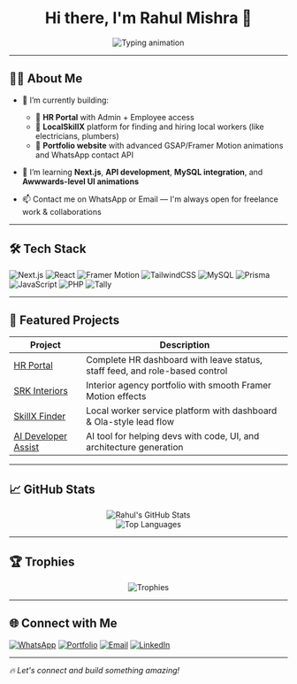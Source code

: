 <!-- README.md for R-Mishra0201 -->

<h1 align="center">Hi there, I'm Rahul Mishra 👋</h1>

<p align="center">
  <img src="https://readme-typing-svg.herokuapp.com?font=Fira+Code&size=24&pause=1000&color=F7931E&center=true&vCenter=true&width=435&lines=Full+Stack+Developer;Building+Modern+Web+Apps;Next.js+%7C+MySQL+%7C+Prisma+%7C+Framer+Motion;Open+to+Collaboration+%F0%9F%91%8D" alt="Typing animation" />
</p>

---

## 👨‍💻 About Me

- 🔭 I’m currently building:
  - 🔹 **HR Portal** with Admin + Employee access
  - 🔹 **LocalSkillX** platform for finding and hiring local workers (like electricians, plumbers)
  - 🔹 **Portfolio website** with advanced GSAP/Framer Motion animations and WhatsApp contact API

- 🌱 I’m learning **Next.js**, **API development**, **MySQL integration**, and **Awwwards-level UI animations**

- 📫 Contact me on WhatsApp or Email — I'm always open for freelance work & collaborations

---

## 🛠️ Tech Stack

![Next.js](https://img.shields.io/badge/Next.js-black?style=for-the-badge&logo=next.js)
![React](https://img.shields.io/badge/React-20232A?style=for-the-badge&logo=react&logoColor=61DAFB)
![Framer Motion](https://img.shields.io/badge/Framer--Motion-0055FF?style=for-the-badge&logo=framer&logoColor=white)
![TailwindCSS](https://img.shields.io/badge/TailwindCSS-38b2ac?style=for-the-badge&logo=tailwind-css)
![MySQL](https://img.shields.io/badge/MySQL-00758F?style=for-the-badge&logo=mysql&logoColor=white)
![Prisma](https://img.shields.io/badge/Prisma-2D3748?style=for-the-badge&logo=prisma&logoColor=white)
![JavaScript](https://img.shields.io/badge/JavaScript-F7DF1E?style=for-the-badge&logo=javascript&logoColor=black)
![PHP](https://img.shields.io/badge/PHP-8892BF?style=for-the-badge&logo=php&logoColor=white)
![Tally](https://img.shields.io/badge/Tally-1D1D1D?style=for-the-badge&logo=tally&logoColor=white)

---

## 🚀 Featured Projects

| Project | Description |
|--------|-------------|
| [HR Portal](https://github.com/R-Mishra0201/hr-portal) | Complete HR dashboard with leave status, staff feed, and role-based control |
| [SRK Interiors](https://srkinteriors.vercel.app) | Interior agency portfolio with smooth Framer Motion effects |
| [SkillX Finder](#) | Local worker service platform with dashboard & Ola-style lead flow |
| [AI Developer Assist](#) | AI tool for helping devs with code, UI, and architecture generation |

---

## 📈 GitHub Stats

<p align="center">
  <img src="https://github-readme-stats.vercel.app/api?username=R-Mishra0201&show_icons=true&theme=tokyonight" alt="Rahul's GitHub Stats" />
  <br />
  <img src="https://github-readme-stats.vercel.app/api/top-langs/?username=R-Mishra0201&layout=compact&theme=tokyonight" alt="Top Languages" />
</p>

---

## 🏆 Trophies

<p align="center">
  <img src="https://github-profile-trophy.vercel.app/?username=R-Mishra0201&theme=monokai&column=7" alt="Trophies" />
</p>

---

## 🌐 Connect with Me

[![WhatsApp](https://img.shields.io/badge/WhatsApp-25D366?style=for-the-badge&logo=whatsapp&logoColor=white)](https://wa.me/91XXXXXXXXXX)
[![Portfolio](https://img.shields.io/badge/Portfolio-000?style=for-the-badge&logo=vercel&logoColor=white)](https://your-portfolio.vercel.app)
[![Email](https://img.shields.io/badge/Gmail-D14836?style=for-the-badge&logo=gmail&logoColor=white)](mailto:youremail@gmail.com)
[![LinkedIn](https://img.shields.io/badge/LinkedIn-blue?style=for-the-badge&logo=linkedin)](https://linkedin.com/in/yourprofile)

---

_🔥 Let's connect and build something amazing!_

